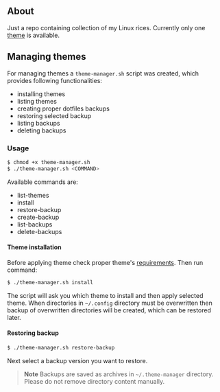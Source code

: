 ## About

Just a repo containing collection of my Linux rices. 
Currently only one [theme](themes/my-first-theme/README.md) is available. 


## Managing themes

For managing themes a `theme-manager.sh` script was created, which provides following functionalities:
- installing themes
- listing themes
- creating proper dotfiles backups
- restoring selected backup
- listing backups
- deleting backups

### Usage


```sh
$ chmod +x theme-manager.sh
$ ./theme-manager.sh <COMMAND>
```

Available commands are: 
- list-themes
- install
- restore-backup
- create-backup
- list-backups
- delete-backups

#### Theme installation

Before applying theme check proper theme's [requirements](themes/my-first-theme/README.md#requirements). Then run command:

```sh
$ ./theme-manager.sh install
```

The script will ask you which theme to install and then apply selected theme. 
When directories in `~/.config` directory must be overwritten then backup of overwritten directories will be created, which can be restored later.

#### Restoring backup

```sh
$ ./theme-manager.sh restore-backup
```

Next select a backup version you want to restore.


> **Note**
> Backups are saved as archives in `~/.theme-manager` directory. Please do not remove directory content manually.

